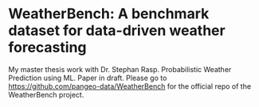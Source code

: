 # WeatherBench: A benchmark dataset for data-driven weather forecasting

My master thesis work with Dr. Stephan Rasp. Probabilistic Weather Prediction using ML. Paper in draft. Please go to https://github.com/pangeo-data/WeatherBench for the official repo of the WeatherBench project.
